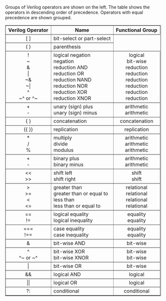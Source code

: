 
Groups of Verilog operators are shown on the left. The table shows the operators in descending order of precedence. Operators with equal precedence are shown grouped.


<table border="1">
<tbody><tr><th>Verilog Operator </th><th>Name </th><th>Functional Group
</th></tr><tr><td align="center">[ ] </td><td align="left">bit-select or part-select
</td></tr><tr><td align="center">( ) </td><td align="left">parenthesis
</td></tr><tr>
<td align="center">! 
<br>~
<br>&amp;
<br>|
<br>~&amp;
<br>~|
<br>^
<br>~^ or ^~
</td><td align="left">logical negation 
<br>negation
<br>reduction AND
<br>reduction OR
<br>reduction NAND
<br>reduction NOR
<br>reduction XOR
<br>reduction XNOR
</td><td align="center">logical
<br>bit-wise
<br>reduction
<br>reduction
<br>reduction
<br>reduction
<br>reduction
<br>reduction
</td></tr><tr>
<td align="center">+
<br>-
</td><td align="left">unary (sign) plus
<br>unary (sign) minus
</td><td align="center">arithmetic
<br>arithmetic
</td></tr><tr>
<td align="center">{ } 
</td><td align="left">concatenation
</td><td align="center">concatenation
</td></tr><tr>
<td align="center">{{ }}
</td><td align="left">replication
</td><td align="center">replication
</td></tr><tr>
<td align="center">* 
<br>/
<br>%
</td><td align="left">multiply
<br>divide
<br>modulus
</td><td align="center">arithmetic
<br>arithmetic
<br>arithmetic
</td></tr><tr>
<td align="center">+ 
<br>-
</td><td align="left">binary plus
<br>binary minus
</td><td align="center">arithmetic
<br>arithmetic
</td></tr><tr>
<td align="center">&lt;&lt;
<br>&gt;&gt;
</td><td align="left">shift left
<br>shift right
</td><td align="center">shift
<br>shift
</td></tr><tr>
<td align="center">&gt;
<br>&gt;=
<br>&lt;
<br>&lt;=
</td><td align="left">greater than
<br>greater than or equal to
<br>less than
<br>less than or equal to
</td><td align="center">relational
<br>relational
<br>relational
<br>relational
</td></tr><tr>
<td align="center">==
<br>!=
</td><td align="left">logical equality
<br>logical inequality
</td><td align="center">equality
<br>equality
</td></tr><tr>
<td align="center">===
<br>!==
</td><td align="left">case equality
<br>case inequality
</td><td align="center">equality
<br>equality
</td></tr><tr>
<td align="center">&amp;
</td><td align="left">bit-wise AND
</td><td align="center">bit-wise
</td></tr><tr><td align="center">^
<br>^~ or ~^
</td><td align="left">bit-wise XOR
<br>bit-wise XNOR
</td><td align="center">bit-wise
<br>bit-wise
</td></tr><tr>
<td align="center">|
</td><td align="left">bit-wise OR
</td><td align="center">bit-wise
</td></tr><tr>
<td align="center">&amp;&amp;
</td><td align="left">logical AND
</td><td align="center">logical
</td></tr><tr>
<td align="center">||
</td><td align="left">logical OR
</td><td align="center">logical
</td></tr><tr>
<td align="center">?:
</td><td align="left">conditional
</td><td align="center">conditional
</td></tr></tbody></table>





